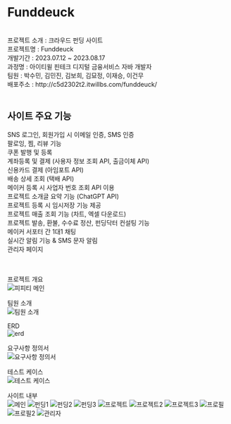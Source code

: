 # Funddeuck

<br>
프로젝트 소개 : 크라우드 펀딩 사이트 <br>
프로젝트명 : Funddeuck <br>
개발기간 : 2023.07.12 ~ 2023.08.17 <br>
과정명 : 아이티윌 핀테크 디지털 금융서비스 자바 개발자 <br>
팀원 : 박수민, 김민진, 김보희, 김묘정, 이재승, 이건무 <br>
배포주소 : http://c5d2302t2.itwillbs.com/funddeuck/ <br>
<br>
<h2>사이트 주요 기능</h2>
SNS 로그인, 회원가입 시 이메일 인증, SMS 인증 <br>
팔로잉, 찜, 리뷰 기능 <br>
쿠폰 발행 및 등록 <br>
계좌등록 및 결제 (사용자 정보 조회 API, 출금이체 API) <br>
신용카드 결제 (아임포트 API) <br>
배송 상세 조회 (택배 API) <br>
메이커 등록 시 사업자 번호 조회 API 이용 <br>
프로젝트 소개글 요약 기능 (ChatGPT API) <br>
프로젝트 등록 시 임시저장 기능 제공 <br>
프로젝트 매출 조회 기능 (차트, 엑셀 다운로드) <br>
프로젝트 발송, 환불, 수수료 정산, 펀딩닥터 컨설팅 기능 <br>
메이커 서포터 간 1대1 채팅 <br>
실시간 알림 기능 & SMS 문자 알림 <br>
관리자 페이지 <br>

<br>
<br>

프로젝트 개요 <br>
![피피티 메인](https://github.com/aimyonnnn/funddeuck/assets/123183535/44ce8a36-1a31-4868-80b5-d0a86f6bb098)

팀원 소개 <br>
![팀원 소개](https://github.com/aimyonnnn/funddeuck/assets/123183535/939d125b-a899-42ad-ba66-64a96047e08d)

ERD <br>
![erd](https://github.com/aimyonnnn/funddeuck/assets/123183535/c1575d10-3980-439f-9afd-7634731a6f61)

요구사항 정의서 <br>
![요구사항 정의서](https://github.com/aimyonnnn/funddeuck/assets/123183535/e8c62ae9-5d1d-4006-8671-f5e921383730)

테스트 케이스 <br>
![테스트 케이스](https://github.com/aimyonnnn/funddeuck/assets/123183535/f3eeb57b-5f7c-4a68-ad20-6c9194f615f5)

사이트 내부 <br>
![메인](https://github.com/aimyonnnn/funddeuck/assets/123183535/343a141b-f12b-4ae3-bd68-27b14b70b0f0)
![펀딩1](https://github.com/aimyonnnn/funddeuck/assets/123183535/6db1c0c8-a649-4cae-9e54-93202a500bb0)
![펀딩2](https://github.com/aimyonnnn/funddeuck/assets/123183535/e316bdf4-addc-42ce-940c-ee18d51ee674)
![펀딩3](https://github.com/aimyonnnn/funddeuck/assets/123183535/e52e91e3-7ab3-4ae2-a019-105c4579ce84)
![프로젝트](https://github.com/aimyonnnn/funddeuck/assets/123183535/7b96084a-33e9-4617-b652-5acc4a7e6241)
![프로젝트2](https://github.com/aimyonnnn/funddeuck/assets/123183535/3a96942d-1e2c-4a43-83c4-fc51e2b87951)
![프로젝트3](https://github.com/aimyonnnn/funddeuck/assets/123183535/ba5384bd-aecd-4511-867c-02e7f436274a)
![프로필](https://github.com/aimyonnnn/funddeuck/assets/123183535/f5ae1b83-7313-485f-8627-f5edb9d126a8)
![프로필2](https://github.com/aimyonnnn/funddeuck/assets/123183535/f140c32c-8ff0-4ce0-861a-4ffb5084d867)
![관리자](https://github.com/aimyonnnn/funddeuck/assets/123183535/b0a16842-797d-4031-92c3-b9ffd2e0cccc)
